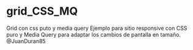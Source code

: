 # grid_CSS_MQ
Grid con css puto y media query
Ejemplo para sitio responsive con CSS puro y Media Query para adaptar los cambios de pantalla en tamaño.
@JuanDuran85
